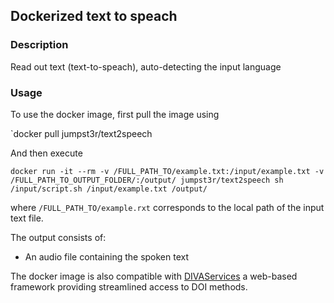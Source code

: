 ## Dockerized text to speach

### Description

Read out text (text-to-speach), auto-detecting the input language

### Usage

To use the docker image, first pull the image using

`docker pull jumpst3r/text2speech

And then execute 
```
docker run -it --rm -v /FULL_PATH_TO/example.txt:/input/example.txt -v /FULL_PATH_TO_OUTPUT_FOLDER/:/output/ jumpst3r/text2speech sh /input/script.sh /input/example.txt /output/
```

where `/FULL_PATH_TO/example.rxt` corresponds to the local path of the input text file.

The output consists of:

- An audio file containing the spoken text

The docker image is also compatible with [DIVAServices](https://github.com/lunactic/DIVAServices) a web-based framework providing streamlined access to DOI methods.
